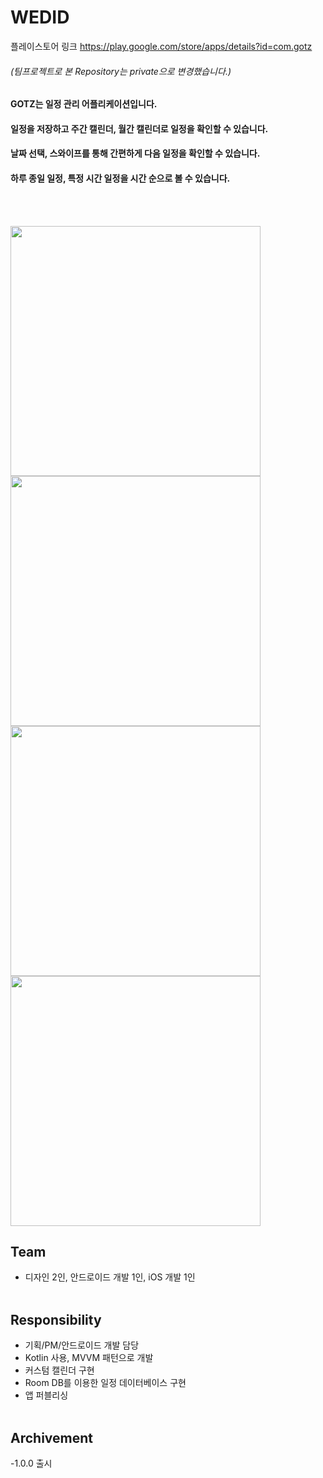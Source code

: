 # WEDID
플레이스토어 링크  https://play.google.com/store/apps/details?id=com.gotz
###### (팀프로젝트로 본 Repository는 private으로 변경했습니다.)

#### GOTZ는 일정 관리 어플리케이션입니다.
#### 일정을 저장하고 주간 캘린더, 월간 캘린더로 일정을 확인할 수 있습니다.
#### 날짜 선택, 스와이프를 통해 간편하게 다음 일정을 확인할 수 있습니다.
#### 하루 종일 일정, 특정 시간 일정을 시간 순으로 볼 수 있습니다.
<br/><br/>

<img src="https://user-images.githubusercontent.com/76902124/235336154-0786855c-17f9-4250-b316-15343228db9d.png"  width="400"/>

<img src="https://user-images.githubusercontent.com/76902124/235336165-05c6719d-80a1-4b38-b203-f7a7a1fe7c81.png"  width="400"/>

<img src="https://user-images.githubusercontent.com/76902124/235336168-245d49ac-0df6-477e-b37f-ddd80b92b98c.png"  width="400"/>

<img src="https://user-images.githubusercontent.com/76902124/235336169-8d7f9705-aa0b-4d6b-9452-983b601edbbb.png"  width="400"/>
 

## Team
- 디자인 2인, 안드로이드 개발 1인, iOS 개발 1인
<br/><br/>

## Responsibility

- 기획/PM/안드로이드 개발 담당
- Kotlin 사용, MVVM 패턴으로 개발
- 커스텀 캘린더 구현
- Room DB를 이용한 일정 데이터베이스 구현
- 앱 퍼블리싱
<br/><br/>

## Archivement

-1.0.0 출시
<br/><br/>

